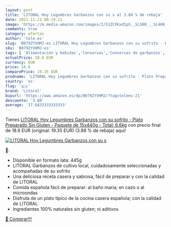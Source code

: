```yaml
---
layout: post
title: 'LITORAL Hoy Legumbres Garbanzos con su s al 3.88 % de rebaja'
date: 2021-11-21 00:19:11
image: 'https://m.media-amazon.com/images/I/51ZCFKxdIpS._SL500_._SL400_.jpg'
comments: true
category: ofertas
author: 'tole.es'
slug: 'B079ZYVHMJ-es LITORAL Hoy Legumbres Garbanzos con su sofrito - Plato...'
sku: 'B079ZYVHMJ-es'
tags: [ 'Alimentación y bebidas','Conservas','Conservas de garbanzos','Conservas de legumbres','garbanzos','gluten','legumbres','litoral','plato','preparado','sin', ]
actualPrice: 18.6 EUR
currency: EUR
price: 18.6
comparePrice: 19.35 EUR
prodname: 'LITORAL Hoy Legumbres Garbanzos con su sofrito - Plato Preparado Sin Gluten - Paquete de 15x440g - Total: 6.6kg'
country: 'es'
flag: '🇪🇸'
brand: 'Litoral'
buyurl: 'https://www.amazon.es/dp/B079ZYVHMJ/?tag=tolees-21'
descuento: '3.88'
average: '17.6833333333333'
---
```


Tienes [LITORAL Hoy Legumbres Garbanzos con su sofrito - Plato Preparado Sin Gluten - Paquete de 15x440g - Total: 6.6kg](https://www.amazon.es/dp/B079ZYVHMJ/?tag=tolees-21) con precio final de  18.6 EUR (original: 19.35 EUR) (3.88 %  de rebaja) aqui!

[![LITORAL Hoy Legumbres Garbanzos con su s](https://m.media-amazon.com/images/I/51ZCFKxdIpS._SL500_._SL400_.jpg)](https://www.amazon.es/dp/B079ZYVHMJ/?tag=tolees-21)

🔎:

- Disponible en formato lata: 445g
- LITORAL Garbanzos de cultivo local, cuidadosamente seleccionadas y acompañadas de su sofrito
- Una deliciosa receta casera y sabrosa, fácil de preparar y con la calidad de LITORAL
- Comida española fácil de preparar: al baño maria; en cazo o al microondas
- Disfruta de un plato típico de la cocina casera española; con la calidad de LITORAL
- Ingredientes 100% naturales sin gluten; ni aditivos

[🛒 Comprar!!!](https://www.amazon.es/dp/B079ZYVHMJ/?tag=tolees-21)

